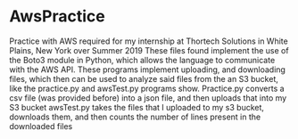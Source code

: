 # AwsPractice
Practice with AWS required for my internship at Thortech Solutions in White Plains, New York over Summer 2019
These files found implement the use of the Boto3 module in Python, which allows the language to communicate with the AWS API.
These programs implement uploading, and downloading files, which then can be used to analyze said files from the an S3 bucket, like the practice.py and awsTest.py programs show. Practice.py converts a csv file (was provided before) into a json file, and then uploads that into my S3 bucket
awsTest.py takes the files that I uploaded to my s3 bucket, downloads them, and then counts the number of lines present in the downloaded files
